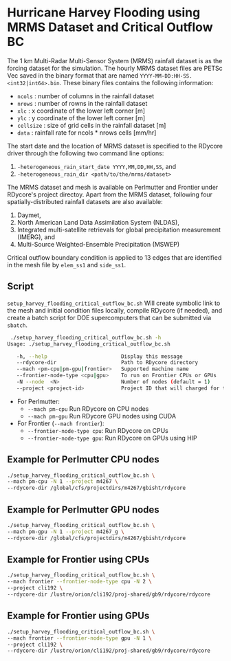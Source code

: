 # Hurricane Harvey Flooding using MRMS Dataset and Critical Outflow BC

The 1 km Multi-Radar Multi-Sensor System (MRMS) rainfall dataset is
as the forcing dataset for the simulation. The hourly MRMS dataset files
are PETSc Vec saved in the binary format that are named
`YYYY-MM-DD:HH-SS.<int32|int64>.bin`. These binary files
contains the following information:

- `ncols`    : number of columns in the rainfall dataset
- `nrows`    : number of rowns in the rainfall dataset
- `xlc`      : x coordinate of the lower left corner [m]
- `ylc`      : y coordinate of the lower left corner [m]
- `cellsize` : size of grid cells in the rainfall dataset [m]
- `data`     : rainfall rate for ncols * nrows cells [mm/hr]

The start date and the location of MRMS dataset is specified to the RDycore
driver through the following two command line options:

1. `-heterogeneous_rain_start_date YYYY,MM,DD,HH,SS`, and
2. `-heterogeneous_rain_dir <path/to/the/mrms/dataset>`

The MRMS dataset and mesh is available on Perlmutter and Frontier under
RDycore's project directoy. Apart from the MRMS dataset, following four
spatially-distributed rainfall datasets are also available:

1. Daymet,
2. North American Land Data Assimilation System (NLDAS),
3. Integrated multi-satellite retrievals for global precipitation measurement (IMERG), and
4. Multi-Source Weighted-Ensemble Precipitation (MSWEP)

Critical outflow boundary condition is applied to 13 edges that are identified
in the mesh file by `elem_ss1` and `side_ss1`.

## Script

`setup_harvey_flooding_critical_outflow_bc.sh` Will create symbolic link to the mesh
and initial condition files locally, compile RDycore (if needed), and
create a batch script for DOE supercomputers that can be submitted via `sbatch`.


```bash
 ./setup_harvey_flooding_critical_outflow_bc.sh -h
Usage: ./setup_harvey_flooding_critical_outflow_bc.sh

   -h, --help                        Display this message
   --rdycore-dir                     Path to RDycore directory
   --mach <pm-cpu|pm-gpu|frontier>   Supported machine name
   --frontier-node-type <cpu|gpu>    To run on Frontier CPUs or GPUs
   -N --node  <N>                    Number of nodes (default = 1)
   --project <project-id>            Project ID that will charged for the job
```

- For Perlmutter:
  - `--mach pm-cpu` Run RDycore on CPU nodes
  - `--mach pm-gpu` Run RDycore GPU nodes using CUDA
- For Frontier (`--mach frontier`):
  - `--frontier-node-type cpu`: Run RDycore on CPUs
  - `--frontier-node-type gpu`: Run RDycore on GPUs using HIP

## Example for Perlmutter CPU nodes

```bash
./setup_harvey_flooding_critical_outflow_bc.sh \
--mach pm-cpu -N 1 --project m4267 \
--rdycore-dir /global/cfs/projectdirs/m4267/gbisht/rdycore
```

## Example for Perlmutter GPU nodes

```bash
./setup_harvey_flooding_critical_outflow_bc.sh \
--mach pm-gpu -N 1 --project m4267_g \
--rdycore-dir /global/cfs/projectdirs/m4267/gbisht/rdycore
```

## Example for Frontier using CPUs

```bash
./setup_harvey_flooding_critical_outflow_bc.sh \
--mach frontier --frontier-node-type cpu -N 2 \
--project cli192 \
--rdycore-dir /lustre/orion/cli192/proj-shared/gb9/rdycore/rdycore 
```

## Example for Frontier using GPUs

```bash
./setup_harvey_flooding_critical_outflow_bc.sh \
--mach frontier --frontier-node-type gpu -N 1 \
--project cli192 \
--rdycore-dir /lustre/orion/cli192/proj-shared/gb9/rdycore/rdycore 
```